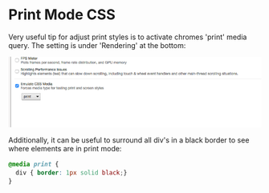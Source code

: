 # Print Mode CSS

Very useful tip for adjust print styles is to activate chromes 'print'
media query.  The setting is under 'Rendering' at the bottom:

![Print view](./assets/print-mode.png)

Additionally, it can be useful to surround all div's in a black border to see
where elements are in print mode:

```css
@media print {
  div { border: 1px solid black;}
}
```
